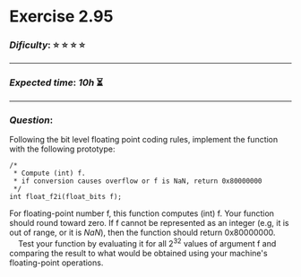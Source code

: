 Exercise 2.95
==============

### ***Dificulty***: :star: :star: :star: :star:

---

### ***Expected time***: ***10h*** :hourglass_flowing_sand:

---

### ***Question***:
Following the bit level floating point coding rules, implement the function with the following prototype:  

```
/*  
 * Compute (int) f.
 * if conversion causes overflow or f is NaN, return 0x80000000  
 */
int float_f2i(float_bits f);
```  

For floating-point number f, this function computes (int) f. Your function should round toward zero. If f cannot be represented as an integer (e.g, it is out of range, or it is *NaN*), then the function should return 0x80000000.  
&nbsp;&nbsp;&nbsp;&nbsp;Test your function by evaluating it for all 2<sup>32</sup> values of argument f and comparing the result to what would be obtained using your machine's floating-point operations.